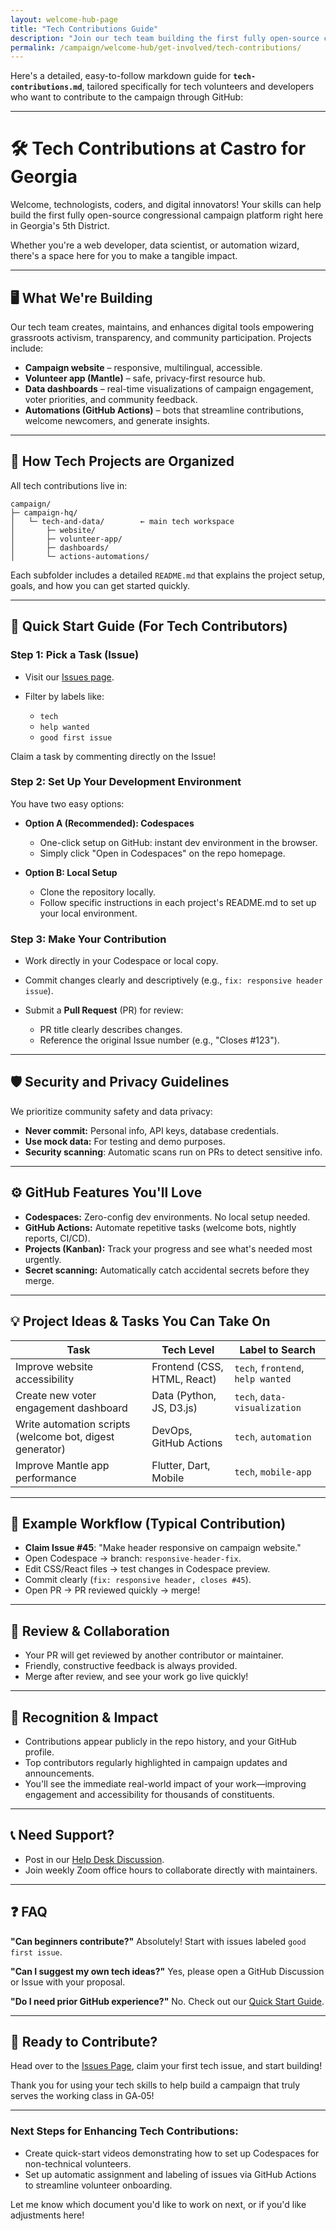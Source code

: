 ```yaml
---
layout: welcome-hub-page
title: "Tech Contributions Guide"
description: "Join our tech team building the first fully open-source congressional campaign platform. Contribute to websites, apps, dashboards, and automation tools."
permalink: /campaign/welcome-hub/get-involved/tech-contributions/
---
```


Here's a detailed, easy-to-follow markdown guide for **`tech-contributions.md`**, tailored specifically for tech volunteers and developers who want to contribute to the campaign through GitHub:

---

# 🛠️ Tech Contributions at Castro for Georgia

Welcome, technologists, coders, and digital innovators! Your skills can help build the first fully open-source congressional campaign platform right here in Georgia's 5th District.

Whether you're a web developer, data scientist, or automation wizard, there's a space here for you to make a tangible impact.

---

## 🖥️ What We're Building

Our tech team creates, maintains, and enhances digital tools empowering grassroots activism, transparency, and community participation. Projects include:

* **Campaign website** – responsive, multilingual, accessible.
* **Volunteer app (Mantle)** – safe, privacy-first resource hub.
* **Data dashboards** – real-time visualizations of campaign engagement, voter priorities, and community feedback.
* **Automations (GitHub Actions)** – bots that streamline contributions, welcome newcomers, and generate insights.

---

## 📂 How Tech Projects are Organized

All tech contributions live in:

```
campaign/
├─ campaign-hq/
│   └─ tech-and-data/        ← main tech workspace
│       ├─ website/
│       ├─ volunteer-app/
│       ├─ dashboards/
│       └─ actions-automations/
```

Each subfolder includes a detailed `README.md` that explains the project setup, goals, and how you can get started quickly.

---

## 🚀 Quick Start Guide (For Tech Contributors)

### Step 1: Pick a Task (Issue)

* Visit our [Issues page](https://github.com/CastroForGeorgia/campaign/issues).
* Filter by labels like:

  * `tech`
  * `help wanted`
  * `good first issue`

Claim a task by commenting directly on the Issue!

### Step 2: Set Up Your Development Environment

You have two easy options:

* **Option A (Recommended): Codespaces**

  * One-click setup on GitHub: instant dev environment in the browser.
  * Simply click "Open in Codespaces" on the repo homepage.

* **Option B: Local Setup**

  * Clone the repository locally.
  * Follow specific instructions in each project's README.md to set up your local environment.

### Step 3: Make Your Contribution

* Work directly in your Codespace or local copy.
* Commit changes clearly and descriptively (e.g., `fix: responsive header issue`).
* Submit a **Pull Request** (PR) for review:

  * PR title clearly describes changes.
  * Reference the original Issue number (e.g., "Closes #123").

---

## 🛡️ Security and Privacy Guidelines

We prioritize community safety and data privacy:

* **Never commit:** Personal info, API keys, database credentials.
* **Use mock data:** For testing and demo purposes.
* **Security scanning**: Automatic scans run on PRs to detect sensitive info.

---

## ⚙️ GitHub Features You'll Love

* **Codespaces:** Zero-config dev environments. No local setup needed.
* **GitHub Actions:** Automate repetitive tasks (welcome bots, nightly reports, CI/CD).
* **Projects (Kanban):** Track your progress and see what's needed most urgently.
* **Secret scanning:** Automatically catch accidental secrets before they merge.

---

## 💡 Project Ideas & Tasks You Can Take On

| Task                                                     | Tech Level                  | Label to Search                   |
| -------------------------------------------------------- | --------------------------- | --------------------------------- |
| Improve website accessibility                            | Frontend (CSS, HTML, React) | `tech`, `frontend`, `help wanted` |
| Create new voter engagement dashboard                    | Data (Python, JS, D3.js)    | `tech`, `data-visualization`      |
| Write automation scripts (welcome bot, digest generator) | DevOps, GitHub Actions      | `tech`, `automation`              |
| Improve Mantle app performance                           | Flutter, Dart, Mobile       | `tech`, `mobile-app`              |

---

## 📖 Example Workflow (Typical Contribution)

* **Claim Issue #45**: "Make header responsive on campaign website."
* Open Codespace → branch: `responsive-header-fix`.
* Edit CSS/React files → test changes in Codespace preview.
* Commit clearly (`fix: responsive header, closes #45`).
* Open PR → PR reviewed quickly → merge!

---

## 📝 Review & Collaboration

* Your PR will get reviewed by another contributor or maintainer.
* Friendly, constructive feedback is always provided.
* Merge after review, and see your work go live quickly!

---

## 🌟 Recognition & Impact

* Contributions appear publicly in the repo history, and your GitHub profile.
* Top contributors regularly highlighted in campaign updates and announcements.
* You'll see the immediate real-world impact of your work—improving engagement and accessibility for thousands of constituents.

---

## 📞 Need Support?

* Post in our [Help Desk Discussion](https://discord.gg/ep6dBqPjhG/categories/help-desk).
* Join weekly Zoom office hours to collaborate directly with maintainers.

---

## ❓ FAQ

**"Can beginners contribute?"**
Absolutely! Start with issues labeled `good first issue`.

**"Can I suggest my own tech ideas?"**
Yes, please open a GitHub Discussion or Issue with your proposal.

**"Do I need prior GitHub experience?"**
No. Check out our [Quick Start Guide](../get-involved/quick-start-guide.md).

---

## 🚦 Ready to Contribute?

Head over to the [Issues Page](https://github.com/CastroForGeorgia/campaign/issues), claim your first tech issue, and start building!

Thank you for using your tech skills to help build a campaign that truly serves the working class in GA‑05!

---

### Next Steps for Enhancing Tech Contributions:

* Create quick-start videos demonstrating how to set up Codespaces for non-technical volunteers.
* Set up automatic assignment and labeling of issues via GitHub Actions to streamline volunteer onboarding.

Let me know which document you'd like to work on next, or if you'd like adjustments here!
